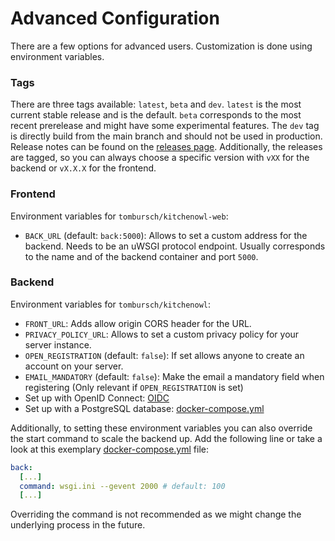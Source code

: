 # Advanced Configuration

There are a few options for advanced users. Customization is done using environment variables.

### Tags

There are three tags available: `latest`, `beta` and `dev`. `latest` is the most current stable release and is the default. `beta` corresponds to the most recent prerelease and might have some experimental features. The `dev` tag is directly build from the main branch and should not be used in production. Release notes can be found on the [releases page](https://github.com/TomBursch/kitchenowl/releases).
Additionally, the releases are tagged, so you can always choose a specific version with `vXX` for the backend or `vX.X.X` for the frontend.

### Frontend

Environment variables for `tombursch/kitchenowl-web`:

- `BACK_URL` (default: `back:5000`): Allows to set a custom address for the backend. Needs to be an uWSGI protocol endpoint. Usually corresponds to the name and of the backend container and port `5000`.

### Backend

Environment variables for `tombursch/kitchenowl`:

- `FRONT_URL`: Adds allow origin CORS header for the URL.
- `PRIVACY_POLICY_URL`: Allows to set a custom privacy policy for your server instance.
- `OPEN_REGISTRATION` (default: `false`): If set allows anyone to create an account on your server.
- `EMAIL_MANDATORY` (default: `false`): Make the email a mandatory field when registering (Only relevant if `OPEN_REGISTRATION` is set)
- Set up with OpenID Connect: [OIDC](./oidc.md)
- Set up with a PostgreSQL database: [docker-compose.yml](https://github.com/TomBursch/kitchenowl-backend/blob/main/docker-compose-postgres.yml)

Additionally, to setting these environment variables you can also override the start command to scale the backend up. 
Add the following line or take a look at this exemplary [docker-compose.yml](https://github.com/TomBursch/kitchenowl-backend/blob/main/docker-compose-postgres.yml) file:

```yml
back:
  [...]
  command: wsgi.ini --gevent 2000 # default: 100
  [...]
```
Overriding the command is not recommended as we might change the underlying process in the future.